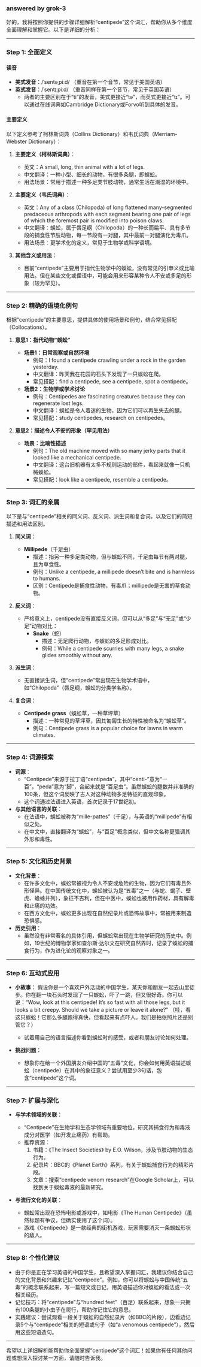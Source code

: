 ### answered by grok-3
好的，我将按照你提供的步骤详细解析“centipede”这个词汇，帮助你从多个维度全面理解和掌握它。以下是详细的分析：

---

### Step 1: 全面定义
#### 读音
- **美式发音**：/ˈsentəˌpiːd/ （重音在第一个音节，常见于美国英语）
- **英式发音**：/ˈsentɪˌpiːd/ （重音同样在第一个音节，常见于英国英语）
  - 两者的主要区别在于“ti”的发音，美式更接近“tə”，而英式更接近“tɪ”。可以通过在线词典如Cambridge Dictionary或Forvo听到具体的发音。

#### 主要定义
以下定义参考了柯林斯词典（Collins Dictionary）和韦氏词典（Merriam-Webster Dictionary）：

1. **主要定义（柯林斯词典）**：
   - 英文：A small, long, thin animal with a lot of legs.
   - 中文翻译：一种小型、细长的动物，有很多条腿，即蜈蚣。
   - 用法场景：常用于描述一种多足类节肢动物，通常生活在潮湿的环境中。

2. **主要定义（韦氏词典）**：
   - 英文：Any of a class (Chilopoda) of long flattened many-segmented predaceous arthropods with each segment bearing one pair of legs of which the foremost pair is modified into poison claws.
   - 中文翻译：蜈蚣，属于唇足纲（Chilopoda）的一种长而扁平、具有多节段的捕食性节肢动物，每一节段有一对腿，其中最前一对腿演化为毒爪。
   - 用法场景：更学术化的定义，常见于生物学或科学语境。

3. **其他含义或用法**：
   - 目前“centipede”主要用于指代生物学中的蜈蚣，没有常见的引申义或比喻用法。但在某些文化或俚语中，可能会用来形容某种令人不安或多足的形象（较为罕见）。

---

### Step 2: 精确的语境化例句
根据“centipede”的主要意思，提供具体的使用场景和例句，结合常见搭配（Collocations）。

1. **意思1：指代动物“蜈蚣”**
   - **场景1：日常观察或自然环境**
     - 例句：I found a centipede crawling under a rock in the garden yesterday.
     - 中文翻译：昨天我在花园的石头下发现了一只蜈蚣在爬。
     - 常见搭配：find a centipede, see a centipede, spot a centipede。
   - **场景2：生物学或学术讨论**
     - 例句：Centipedes are fascinating creatures because they can regenerate lost legs.
     - 中文翻译：蜈蚣是令人着迷的生物，因为它们可以再生失去的腿。
     - 常见搭配：study centipedes, research on centipedes。

2. **意思2：描述令人不安的形象（罕见用法）**
   - **场景：比喻性描述**
     - 例句：The old machine moved with so many jerky parts that it looked like a mechanical centipede.
     - 中文翻译：这台旧机器有太多不规则运动的部件，看起来就像一只机械蜈蚣。
     - 常见搭配：look like a centipede, resemble a centipede。

---

### Step 3: 词汇的亲属
以下是与“centipede”相关的同义词、反义词、派生词和复合词，以及它们的简短描述和用法区别。

1. **同义词**：
   - **Millipede**（千足虫）
     - 描述：指另一种多足类动物，但与蜈蚣不同，千足虫每节有两对腿，且为草食性。
     - 例句：Unlike a centipede, a millipede doesn’t bite and is harmless to humans.
     - 区别：Centipede是捕食性动物，有毒爪；millipede是无害的草食动物。

2. **反义词**：
   - 严格意义上，centipede没有直接反义词，但可以从“多足”与“无足”或“少足”动物对比：
     - **Snake**（蛇）
       - 描述：无足爬行动物，与蜈蚣的多足形成对比。
       - 例句：While a centipede scurries with many legs, a snake glides smoothly without any.

3. **派生词**：
   - 无直接派生词，但“centipede”常出现在生物学术语中，如“Chilopoda”（唇足纲，蜈蚣的分类学名称）。

4. **复合词**：
   - **Centipede grass**（蜈蚣草，一种草坪草）
     - 描述：一种常见的草坪草，因其匍匐生长的特性被命名为“蜈蚣草”。
     - 例句：Centipede grass is a popular choice for lawns in warm climates.

---

### Step 4: 词源探索
- **词源**：
  - “Centipede”来源于拉丁语“centipeda”，其中“centi-”意为“一百”，“peda”意为“脚”，合起来就是“百足虫”。虽然蜈蚣的腿数并非准确的100条，但这个词反映了古人对这种动物多足特征的直观印象。
  - 这个词通过法语进入英语，首次记录于17世纪初。
- **与其他语言的关联**：
  - 在法语中，蜈蚣被称为“mille-pattes”（千足），与英语的“millipede”有相似之处。
  - 在中文中，直接翻译为“蜈蚣”，与“百足”概念类似，但中文名称更强调其外形和毒性。

---

### Step 5: 文化和历史背景
- **文化背景**：
  - 在许多文化中，蜈蚣常被视为令人不安或危险的生物，因为它们有毒且外形怪异。在中国传统文化中，蜈蚣被认为是“五毒”之一（与蛇、蝎子、壁虎、蟾蜍并列），象征不吉利，但在中医中，蜈蚣也被用作药材，具有解毒和止痛的功效。
  - 在西方文化中，蜈蚣更多出现在自然纪录片或恐怖故事中，常被用来制造恐惧感。
- **历史引用**：
  - 虽然没有非常著名的具体引用，但蜈蚣常出现在生物学研究的历史中。例如，19世纪的博物学家如查尔斯·达尔文在研究自然界时，记录了蜈蚣的捕食行为，作为进化论的观察对象之一。

---

### Step 6: 互动式应用
- **小故事**：
  假设你是一个喜欢户外活动的中国学生，某天你和朋友一起去山里徒步。你在翻一块石头时发现了一只蜈蚣，吓了一跳，但又很好奇。你可以说：“Wow, look at this centipede! It’s so fast with all those legs, but it looks a bit creepy. Should we take a picture or leave it alone?” （哇，看这只蜈蚣！它那么多腿跑得真快，但看起来有点吓人。我们是拍张照片还是别管它？）
  - 试着用自己的语言描述你看到蜈蚣时的感受，或者和朋友讨论如何处理。

- **挑战问题**：
  - 想象你在给一个外国朋友介绍中国的“五毒”文化，你会如何用英语描述蜈蚣（centipede）在其中的象征意义？尝试用至少3句话，包含“centipede”这个词。

---

### Step 7: 扩展与深化
- **与学术领域的关联**：
  - “Centipede”在生物学和生态学领域有重要地位，研究其捕食行为和毒液成分对医学（如开发止痛药）有帮助。
  - 推荐资源：
    1. 书籍：《The Insect Societies》 by E.O. Wilson，涉及节肢动物的生态行为。
    2. 纪录片：BBC的《Planet Earth》系列，有关于蜈蚣捕食行为的精彩片段。
    3. 文章：搜索“centipede venom research”在Google Scholar上，可以找到关于蜈蚣毒液的最新研究。

- **与流行文化的关联**：
  - 蜈蚣常出现在恐怖电影或游戏中，如电影《The Human Centipede》（虽然标题有争议，但确实使用了这个词）。
  - 游戏《Centipede》是一款经典的街机游戏，玩家需要消灭一条蜈蚣形状的敌人。

---

### Step 8: 个性化建议
- 由于你是正在学习英语的中国学生，且希望深入掌握词汇，我建议你结合自己的文化背景和兴趣来记忆“centipede”。例如，你可以将蜈蚣与中国传统“五毒”的概念联系起来，写一篇短文或日记，用英语描述你对蜈蚣的看法或一次相关经历。
- 记忆技巧：将“centipede”与“hundred feet”（百足）联系起来，想象一只拥有100条腿的小虫子在爬行，帮助你记住它的意思。
- 实践建议：尝试观看一段关于蜈蚣的自然纪录片（如BBC的片段），边看边记录5个与“centipede”相关的短语或句子（如“a venomous centipede”），然后用这些短语造句。

---

希望以上详细解析能帮助你全面掌握“centipede”这个词汇！如果你有任何其他问题或想深入探讨某一方面，请随时告诉我。